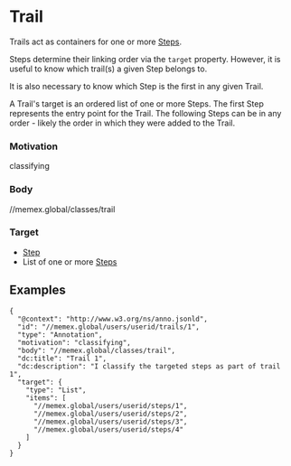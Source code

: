 
# Trail

Trails act as containers for one or more [Steps](Step.md).

Steps determine their linking order via the `target` property. However, it is useful to know which trail(s) a given Step belongs to.

It is also necessary to know which Step is the first in any given Trail.

A Trail's target is an ordered list of one or more Steps. The first Step represents the entry point for the Trail. The following Steps can be in any order - likely the order in which they were added to the Trail.

### Motivation 
classifying

### Body
//memex.global/classes/trail

### Target
- [Step](Step.md)
- List of one or more [Steps](Step.md)

## Examples

```
{
  "@context": "http://www.w3.org/ns/anno.jsonld",
  "id": "//memex.global/users/userid/trails/1",
  "type": "Annotation",
  "motivation": "classifying",
  "body": "//memex.global/classes/trail",
  "dc:title": "Trail 1",
  "dc:description": "I classify the targeted steps as part of trail 1",
  "target": {
    "type": "List",
    "items": [
      "//memex.global/users/userid/steps/1",
      "//memex.global/users/userid/steps/2",
      "//memex.global/users/userid/steps/3",
      "//memex.global/users/userid/steps/4"
    ]
  }
}
